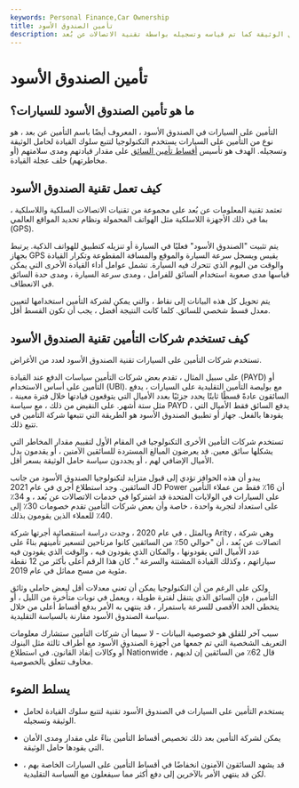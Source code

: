 ```yaml
---
keywords: Personal Finance,Car Ownership
title: تأمين الصندوق الأسود
description: يحدد التأمين على السيارة الصندوق الأسود أقساط التأمين بناءً على سلوك قيادة حامل الوثيقة كما تم قياسه وتسجيله بواسطة تقنية الاتصالات عن بُعد.
---
```


# تأمين الصندوق الأسود
## ما هو تأمين الصندوق الأسود للسيارات؟

التأمين على السيارات في الصندوق الأسود ، المعروف أيضًا باسم التأمين عن بعد ، هو نوع من التأمين على السيارات يستخدم التكنولوجيا لتتبع سلوك القيادة لحامل الوثيقة وتسجيله. الهدف هو تأسيس [أقساط تأمين السائق](/insurance-premium) على مقدار قيادتهم ومدى سلامتهم (أو مخاطرتهم) خلف عجلة القيادة.

## كيف تعمل تقنية الصندوق الأسود

تعتمد تقنية المعلومات عن بُعد على مجموعة من تقنيات الاتصالات السلكية واللاسلكية ، بما في ذلك الأجهزة اللاسلكية مثل الهواتف المحمولة ونظام تحديد المواقع العالمي (GPS).

يتم تثبيت "الصندوق الأسود" فعليًا في السيارة أو تنزيله كتطبيق للهواتف الذكية. يرتبط بجهاز GPS يقيس ويسجل سرعة السيارة والموقع والمسافة المقطوعة وتكرار القيادة والوقت من اليوم الذي تتحرك فيه السيارة. تشمل عوامل أداء القيادة الأخرى التي يمكن قياسها مدى صعوبة استخدام السائق للفرامل ، ومدى سرعة السيارة ، ومدى حدة السائق في الانعطاف.

يتم تحويل كل هذه البيانات إلى نقاط ، والتي يمكن لشركة التأمين استخدامها لتعيين معدل قسط شخصي للسائق. كلما كانت النتيجة أفضل ، يجب أن تكون القسط أقل.

## كيف تستخدم شركات التأمين تقنية الصندوق الأسود

تستخدم شركات التأمين على السيارات تقنية الصندوق الأسود لعدد من الأغراض.

على سبيل المثال ، تقدم بعض شركات التأمين سياسات الدفع عند القيادة (PAYD) أو التأمين على أساس الاستخدام (UBI). مع بوليصة التأمين التقليدية على السيارات ، يدفع السائقون عادةً قسطًا ثابتًا يحدد جزئيًا بعدد الأميال التي يتوقعون قيادتها خلال فترة معينة ، مثل ستة أشهر. على النقيض من ذلك ، مع سياسة PAYD ، يدفع السائق فقط الأميال التي يقودها بالفعل. جهاز أو تطبيق الصندوق الأسود هو الطريقة التي تتبعها شركة التأمين في تتبع ذلك.

تستخدم شركات التأمين الأخرى التكنولوجيا في المقام الأول لتقييم مقدار المخاطر التي يشكلها سائق معين. قد يعرضون المبالغ المستردة للسائقين الآمنين ، أو يقدمون بدل الأميال الإضافي لهم ، أو يجددون سياسة حامل الوثيقة بسعر أقل.

يبدو أن هذه الحوافز تؤدي إلى قبول متزايد لتكنولوجيا الصندوق الأسود من جانب السائقين. وجد استطلاع أجري في عام 2021 JD Power أن 16٪ فقط من عملاء التأمين على السيارات في الولايات المتحدة قد اشتركوا في خدمات الاتصالات عن بُعد ، و 34٪ على استعداد لتجربة واحدة ، خاصة وأن بعض شركات التأمين تقدم خصومات 30٪ إلى 40٪ للعملاء الذين يقومون بذلك.

وبالمثل ، في عام 2020 ، وجدت دراسة استقصائية أجرتها شركة Arity ، وهي شركة اتصالات عن بُعد ، أن "حوالي 50٪ من السائقين كانوا مرتاحين لتسعير تأمينهم بناءً على عدد الأميال التي يقودونها ، والمكان الذي يقودون فيه ، والوقت الذي يقودون فيه سياراتهم ، وكذلك القيادة المشتتة والسرعة ". كان هذا الرقم أعلى بأكثر من 12 نقطة مئوية من مسح مماثل في عام 2019.

ولكن على الرغم من أن التكنولوجيا يمكن أن تعني معدلات أقل لبعض حاملي وثائق التأمين ، فإن السائق الذي يتنقل لفترة طويلة ، ويعمل في نوبات متأخرة من الليل ، أو يتخطى الحد الأقصى للسرعة باستمرار ، قد ينتهي به الأمر بدفع أقساط أعلى من خلال سياسة الصندوق الأسود مقارنة بالسياسة التقليدية.

سبب آخر للقلق هو خصوصية البيانات - لا سيما أن شركات التأمين ستشارك معلومات التعريف الشخصية التي تم جمعها من أجهزة الصندوق الأسود مع أطراف ثالثة مثل البنوك أو وكالات إنفاذ القانون. في استطلاع Nationwide ، قال 62٪ من السائقين إن لديهم مخاوف تتعلق بالخصوصية.

## يسلط الضوء

- يستخدم التأمين على السيارات في الصندوق الأسود تقنية لتتبع سلوك القيادة لحامل الوثيقة وتسجيله.

- يمكن لشركة التأمين بعد ذلك تخصيص أقساط التأمين بناءً على مقدار ومدى الأمان التي يقودها حامل الوثيقة.

- قد يشهد السائقون الآمنون انخفاضًا في أقساط التأمين على السيارات الخاصة بهم ، لكن قد ينتهي الأمر بالآخرين إلى دفع أكثر مما سيفعلون مع السياسة التقليدية.


